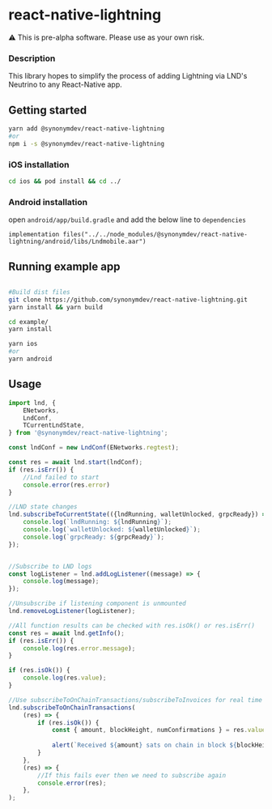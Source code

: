 # react-native-lightning

:warning: This is pre-alpha software. Please use as your own risk.


### Description
This library hopes to simplify the process of adding Lightning via LND's Neutrino to any React-Native app.

## Getting started

```bash
yarn add @synonymdev/react-native-lightning
#or
npm i -s @synonymdev/react-native-lightning
````

### iOS installation
```bash
cd ios && pod install && cd ../
````

### Android installation

open `android/app/build.gradle` and add the below line to `dependencies`

`implementation files("../../node_modules/@synonymdev/react-native-lightning/android/libs/Lndmobile.aar")`

## Running example app
```bash

#Build dist files
git clone https://github.com/synonymdev/react-native-lightning.git
yarn install && yarn build

cd example/
yarn install

yarn ios
#or
yarn android
```

## Usage
```javascript
import lnd, {
    ENetworks,
    LndConf,
    TCurrentLndState,
} from '@synonymdev/react-native-lightning';

const lndConf = new LndConf(ENetworks.regtest);
```

```javascript
const res = await lnd.start(lndConf);
if (res.isErr()) {
    //Lnd failed to start
    console.error(res.error)
}

//LND state changes
lnd.subscribeToCurrentState(({lndRunning, walletUnlocked, grpcReady}) => {
    console.log(`lndRunning: ${lndRunning}`);
    console.log(`walletUnlocked: ${walletUnlocked}`);
    console.log(`grpcReady: ${grpcReady}`);
});


//Subscribe to LND logs
const logListener = lnd.addLogListener((message) => {
    console.log(message);
});

//Unsubscribe if listening component is unmounted
lnd.removeLogListener(logListener);

//All function results can be checked with res.isOk() or res.isErr()
const res = await lnd.getInfo();
if (res.isErr()) {
    console.log(res.error.message);
}

if (res.isOk()) {
    console.log(res.value);
}

//Use subscribeToOnChainTransactions/subscribeToInvoices for real time transaction updates
lnd.subscribeToOnChainTransactions(
    (res) => {
        if (res.isOk()) {
            const { amount, blockHeight, numConfirmations } = res.value;
            
            alert(`Received ${amount} sats on chain in block ${blockHeight}`)
        }
    },
    (res) => {
        //If this fails ever then we need to subscribe again
        console.error(res);
    },
);


```

